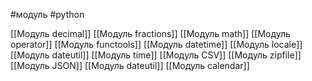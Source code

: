 #модуль #python 

[[Модуль decimal]]
[[Модуль fractions]]
[[Модуль math]]
[[Модуль operator]]
[[Модуль funсtools]]
[[Модуль datetime]]
[[Модуль locale]]
[[Модуль dateutil]]
[[Модуль time]]
[[Модуль CSV]]
[[Модуль zipfile]]
[[Модуль JSON]]
[[Модуль dateutil]]
[[Модуль calendar]]